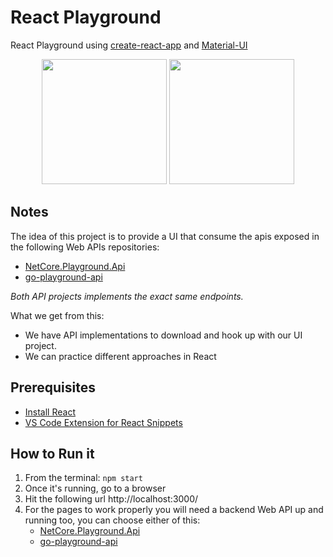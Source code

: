 # React Playground
React Playground using [create-react-app](https://github.com/facebook/create-react-app) and [Material-UI](https://material-ui.com/)

<p align="center">
  <img height="200" src="https://upload.wikimedia.org/wikipedia/commons/thumb/4/47/React.svg/800px-React.svg.png">
  <img height="200" src="https://material-ui.com/static/logo.png">
</p>

## Notes
The idea of this project is to provide a UI that consume the apis exposed in the following Web APIs repositories:
- [NetCore.Playground.Api](https://github.com/joacod/NetCore.Playground.Api)
- [go-playground-api](https://github.com/joacod/go-playground-api)

*Both API projects implements the exact same endpoints.*

What we get from this:
- We have API implementations to download and hook up with our UI project.
- We can practice different approaches in React

## Prerequisites
- [Install React](https://reactjs.org/)
- [VS Code Extension for React Snippets](https://marketplace.visualstudio.com/items?itemName=xabikos.ReactSnippets)

## How to Run it
1. From the terminal: `npm start`
2. Once it's running, go to a browser
3. Hit the following url http://localhost:3000/
4. For the pages to work properly you will need a backend Web API up and running too, you can choose either of this:
    - [NetCore.Playground.Api](https://github.com/joacod/NetCore.Playground.Api)
    - [go-playground-api](https://github.com/joacod/go-playground-api)
